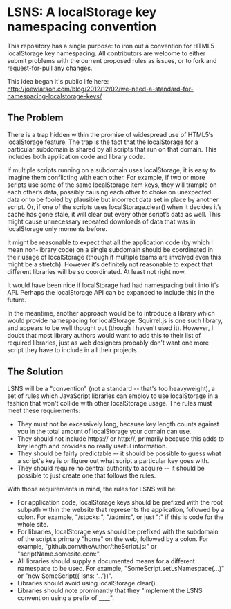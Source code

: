 LSNS: A localStorage key namespacing convention
===============================================

This repository has a single purpose: to iron out a convention for HTML5 localStorage key namespacing.  All contributors are welcome to either submit problems with the current proposed rules as issues, or to fork and request-for-pull any changes.

This idea began it's public life here: http://joewlarson.com/blog/2012/12/02/we-need-a-standard-for-namespacing-localstorage-keys/

The Problem
-----------
There is a trap hidden within the promise of widespread use of HTML5′s localStorage feature. The trap is the fact that the localStorage for a particular subdomain is shared by all scripts that run on that domain. This includes both application code and library code.

If multiple scripts running on a subdomain uses localStorage, it is easy to imagine them conflicting with each other. For example, if two or more scripts use some of the same localStorage item keys, they will trample on each other’s data, possibly causing each other to choke on unexpected data or to be fooled by plausible but incorrect data set in place by another script. Or, if one of the scripts uses localStorage.clear() when it decides it’s cache has gone stale, it will clear out every other script’s data as well. This might cause unnecessary repeated downloads of data that was in localStorage only moments before.

It might be reasonable to expect that all the application code (by which I mean non-library code) on a single subdomain should be coordinated in their usage of localStorage (though if multiple teams are involved even this might be a stretch). However it’s definitely not reasonable to expect that different libraries will be so coordinated. At least not right now.

It would have been nice if localStorage had had namespacing built into it’s API. Perhaps the localStorage API can be expanded to include this in the future.

In the meantime, another approach would be to introduce a library which would provide namespacing for localStorage. Squirrel.js is one such library, and appears to be well thought out (though I haven’t used it). However, I doubt that most library authors would want to add this to their list of required libraries, just as web designers probably don’t want one more script they have to include in all their projects.

The Solution
------------
LSNS will be a "convention" (not a standard -- that's too heavyweight), a set of rules which JavaScript libraries can employ to use localStorage in a fashion that won't collide with other localStorage usage.  The rules must meet these requirements:

 - They must not be excessively long, because key length counts against you in the total amount of localStorage your domain can use.
 - They should not include https:// or http://, primarily because this adds to key length and provides no really useful information.
 - They should be fairly predictable -- it should be possible to guess what a script's key is or figure out what script a particular key goes with.
 - They should require no central authority to acquire -- it should be possible to just create one that follows the rules.

With those requirements in mind, the rules for LSNS will be:

 - For application code, localStorage keys should be prefixed with the root subpath within the website that represents the application, followed by a colon. For example, "/stocks:", "/admin:", or just ":" if this is code for the whole site.
 - For libraries, localStorage keys should be prefixed with the subdomain of the script’s primary "home" on the web, followed by a colon. For example, "github.com/theAuthor/theScript.js:" or "scriptName.somesite.com:".
 - All libraries should supply a documented means for a different namespace to be used. For example, "SomeScript.setLsNamespace(…)" or "new SomeScript({ lsns: ‘…’})".
 - Libraries should avoid using localStorage.clear().
 - Libraries should note prominantly that they "implement the LSNS convention using a prefix of ____".
